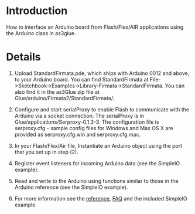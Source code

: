 # Introduction #

How to interface an Arduino board from Flash/Flex/AIR applications using the Arduino class in as3glue.

# Details #

1. Upload StandardFirmata.pde, which ships with Arduino 0012 and above, to your Arduino board. You can find StandardFirmata at File->Sketchbook->Examples->Library-Firmata->StandardFirmata. You can also find it in the as3Glue zip file at Glue/arduino/Firmata2/StandardFirmata/.

2. Configure and start serialProxy to enable Flash to communicate with the Arduino via a socket connection. The serialProxy is in Glue/applications/Serproxy-0.1.3-3. The configuration file is serproxy.cfg - sample config files for Windows and Max OS X are provided as serproxy.cfg.win and serproxy.cfg.mac.

3. In your Flash/Flex/Air file, Instantiate an Arduino object using the port that you set up in step (2).

4. Register event listeners for incoming Arduino data (see the SimpleIO example).

5. Read and write to the Arduino using functions similar to those in the Arduino reference (see the SimpleIO example).

6. For more information see the [reference](http://code.google.com/p/as3glue/wiki/Reference),  [FAQ](http://code.google.com/p/as3glue/wiki/FAQ) and the included SimpleIO example.